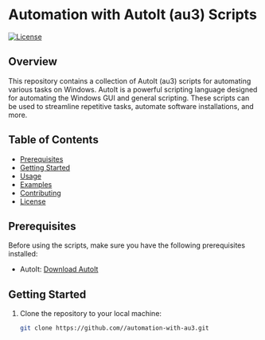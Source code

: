 # Automation with AutoIt (au3) Scripts

[![License](https://img.shields.io/badge/License-MIT-blue.svg)](https://opensource.org/licenses/MIT)

## Overview

This repository contains a collection of AutoIt (au3) scripts for automating various tasks on Windows. AutoIt is a powerful scripting language designed for automating the Windows GUI and general scripting. These scripts can be used to streamline repetitive tasks, automate software installations, and more.

## Table of Contents

- [Prerequisites](#prerequisites)
- [Getting Started](#getting-started)
- [Usage](#usage)
- [Examples](#examples)
- [Contributing](#contributing)
- [License](#license)

## Prerequisites

Before using the scripts, make sure you have the following prerequisites installed:

- AutoIt: [Download AutoIt](https://www.autoitscript.com/site/autoit/downloads/)

## Getting Started

1. Clone the repository to your local machine:

   ```bash
   git clone https://github.com//automation-with-au3.git
